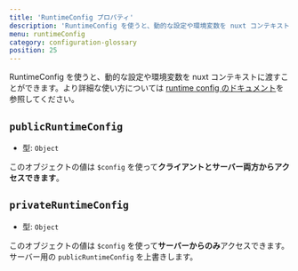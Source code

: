 ```yaml
---
title: 'RuntimeConfig プロパティ'
description: 'RuntimeConfig を使うと、動的な設定や環境変数を nuxt コンテキストに渡すことができます。'
menu: runtimeConfig
category: configuration-glossary
position: 25
---
```


RuntimeConfig を使うと、動的な設定や環境変数を nuxt コンテキストに渡すことができます。より詳細な使い方については [runtime config のドキュメント](/docs/2.x/directory-structure/nuxt-config#runtimeconfig)を参照してください。

## `publicRuntimeConfig`

- 型: `Object`

このオブジェクトの値は `$config` を使って**クライアントとサーバー両方からアクセスできます**。

## `privateRuntimeConfig`

- 型: `Object`

このオブジェクトの値は `$config` を使って**サーバーからのみ**アクセスできます。サーバー用の `publicRuntimeConfig` を上書きします。
